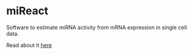 # miReact

Software to estimate miRNA activity from mRNA expression in single cell data.

Read about it [here](https://www.biorxiv.org/content/10.1101/2020.07.14.202051v1.abstract)
